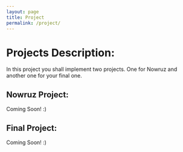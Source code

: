 ```yaml
---
layout: page
title: Project
permalink: /project/
---
```

# Projects Description:
In this project you shall implement two projects. One for Nowruz and another one for your final one.

## Nowruz Project:
Coming Soon! :)

## Final Project:
Coming Soon! :)
